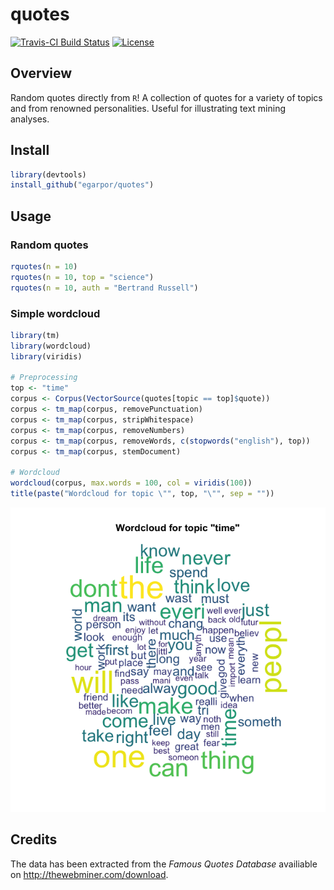 quotes
======

[![Travis-CI Build Status](https://travis-ci.org/egarpor/quotes.svg)](https://travis-ci.org/egarpor/quotes)
[![License](https://img.shields.io/badge/license-MIT%20License-brightgreen.svg)](https://opensource.org/licenses/MIT)

## Overview

Random quotes directly from `R`! A collection of quotes for a variety of topics and from renowned personalities. Useful for illustrating text mining analyses.

## Install

```r
library(devtools)
install_github("egarpor/quotes")
```

## Usage

### Random quotes

```r
rquotes(n = 10)
rquotes(n = 10, top = "science")
rquotes(n = 10, auth = "Bertrand Russell")
```

### Simple wordcloud

```r
library(tm)
library(wordcloud)
library(viridis)

# Preprocessing
top <- "time"
corpus <- Corpus(VectorSource(quotes[topic == top]$quote))
corpus <- tm_map(corpus, removePunctuation)
corpus <- tm_map(corpus, stripWhitespace)
corpus <- tm_map(corpus, removeNumbers)
corpus <- tm_map(corpus, removeWords, c(stopwords("english"), top))
corpus <- tm_map(corpus, stemDocument)

# Wordcloud
wordcloud(corpus, max.words = 100, col = viridis(100))
title(paste("Wordcloud for topic \"", top, "\"", sep = ""))
```
![Wordcloud](https://raw.githubusercontent.com/egarpor/quotes/master/images/wordcloud.png)

## Credits

The data has been extracted from the *Famous Quotes Database* availiable on <http://thewebminer.com/download>.